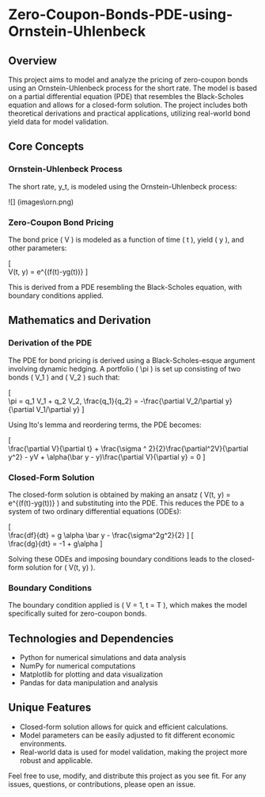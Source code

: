 # Zero-Coupon-Bonds-PDE-using-Ornstein-Uhlenbeck

## Overview

This project aims to model and analyze the pricing of zero-coupon bonds using an Ornstein-Uhlenbeck process for the short rate. The model is based on a partial differential equation (PDE) that resembles the Black-Scholes equation and allows for a closed-form solution. The project includes both theoretical derivations and practical applications, utilizing real-world bond yield data for model validation.

## Core Concepts

### Ornstein-Uhlenbeck Process

The short rate, y_t, is modeled using the Ornstein-Uhlenbeck process:

![] (images\orn.png)

### Zero-Coupon Bond Pricing

The bond price \( V \) is modeled as a function of time \( t \), yield \( y \), and other parameters:

\[\
V(t, y) = e^{(f(t)-yg(t))}
\]

This is derived from a PDE resembling the Black-Scholes equation, with boundary conditions applied.

## Mathematics and Derivation

### Derivation of the PDE

The PDE for bond pricing is derived using a Black-Scholes-esque argument involving dynamic hedging. A portfolio \( \\pi \) is set up consisting of two bonds \( V_1 \) and \( V_2 \) such that:

\[\
\\pi = q_1 V_1 + q_2 V_2, \\frac{q_1}{q_2} = -\\frac{\\partial V_2/\\partial y}{\\partial V_1/\\partial y}
\]

Using Ito's lemma and reordering terms, the PDE becomes:

\[\
\\frac{\\partial V}{\\partial t} + \\frac{\\sigma ^ 2}{2}\\frac{\\partial^2V}{\\partial y^2} - yV + \\alpha(\\bar y - y)\\frac{\\partial V}{\\partial y} = 0
\]

### Closed-Form Solution

The closed-form solution is obtained by making an ansatz \( V(t, y) = e^{(f(t)-yg(t))} \) and substituting into the PDE. This reduces the PDE to a system of two ordinary differential equations (ODEs):

\[\
\\frac{df}{dt} = g \\alpha  \\bar y - \\frac{\\sigma^2g^2}{2}
\]
\[\
\\frac{dg}{dt} = -1 + g\\alpha
\]

Solving these ODEs and imposing boundary conditions leads to the closed-form solution for \( V(t, y) \).

### Boundary Conditions

The boundary condition applied is \( V = 1, t = T \), which makes the model specifically suited for zero-coupon bonds.

## Technologies and Dependencies

- Python for numerical simulations and data analysis
- NumPy for numerical computations
- Matplotlib for plotting and data visualization
- Pandas for data manipulation and analysis

## Unique Features

- Closed-form solution allows for quick and efficient calculations.
- Model parameters can be easily adjusted to fit different economic environments.
- Real-world data is used for model validation, making the project more robust and applicable.


Feel free to use, modify, and distribute this project as you see fit. For any issues, questions, or contributions, please open an issue.
